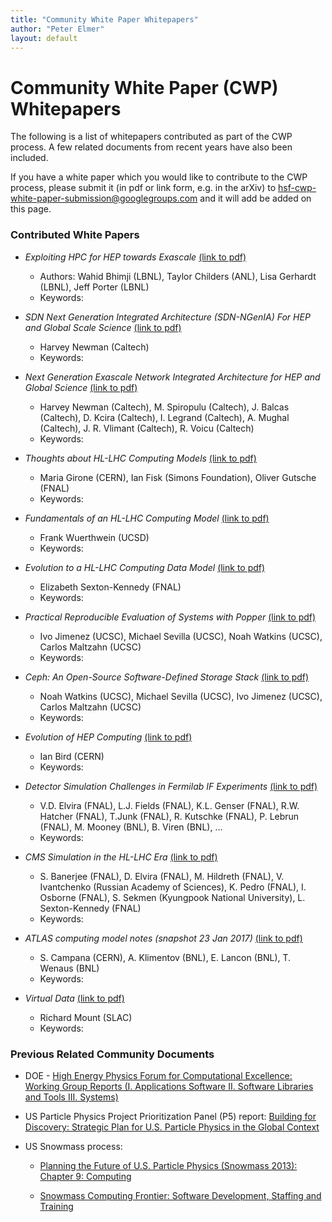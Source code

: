 ```yaml
---
title: "Community White Paper Whitepapers"
author: "Peter Elmer"
layout: default
---
```


# Community White Paper (CWP) Whitepapers

The following is a list of whitepapers contributed as part of the CWP 
process. A few related documents from recent years have also been 
included.

If you have a white paper which you would like to contribute to the CWP process, please submit it (in pdf or link form, e.g. in the arXiv) to hsf-cwp-white-paper-submission@googlegroups.com and it will add be added on this page.

### Contributed White Papers

  * *Exploiting HPC for HEP towards Exascale* [(link to pdf)](cwp/hsf-cwp-001-ExploitingHPC-CWPWhitepaper.pdf)
    * Authors: Wahid Bhimji (LBNL), Taylor Childers (ANL), Lisa Gerhardt (LBNL), Jeff Porter (LBNL)
    * Keywords:

  * *SDN Next Generation Integrated Architecture (SDN-NGenIA) For HEP and Global Scale Science* [(link to pdf)](cwp/hsf-cwp-002-SDNNGenIAAbstract_hbn100215.pdf)
    * Harvey Newman (Caltech)
    * Keywords:

  * *Next Generation Exascale Network Integrated Architecture for HEP and Global Science* [(link to pdf)](cwp/hsf-cwp-003-JOCN-Newman_v8.pdf)
    * Harvey Newman (Caltech), M. Spiropulu (Caltech), J. Balcas (Caltech), D. Kcira (Caltech), I. Legrand (Caltech), A. Mughal (Caltech), J. R. Vlimant (Caltech), R. Voicu (Caltech)
    * Keywords:

  * *Thoughts about HL-LHC Computing Models* [(link to pdf)](cwp/hsf-cwp-004-170118-Girone-Fisk-Gutsche-Thoughts-about-HL-LHC-Computing-Models.pdf)
    * Maria Girone (CERN), Ian Fisk (Simons Foundation), Oliver Gutsche (FNAL)
    * Keywords:

  * *Fundamentals of an HL-LHC Computing Model* [(link to pdf)](cwp/hsf-cwp-005-HSFWhitePaper.pdf)
    * Frank Wuerthwein (UCSD)
    * Keywords:

  * *Evolution to a HL-LHC Computing Data Model* [(link to pdf)](cwp/hsf-cwp-006-LSK-EvolutionHL-LHCcomputingData.pdf)
    * Elizabeth Sexton-Kennedy (FNAL)
    * Keywords:

  * *Practical Reproducible Evaluation of Systems with Popper* [(link to pdf)](cwp/hsf-cwp-007-jimenez-ucsc17.pdf)
    * Ivo Jimenez (UCSC), Michael Sevilla (UCSC), Noah Watkins (UCSC), Carlos Maltzahn (UCSC) 
    * Keywords:

  * *Ceph: An Open-Source Software-Defined Storage Stack* [(link to pdf)](cwp/hsf-cwp-008-watkins-ucsc17.pdf)
    * Noah Watkins (UCSC), Michael Sevilla (UCSC), Ivo Jimenez (UCSC), Carlos Maltzahn (UCSC) 
    * Keywords:

  * *Evolution of HEP Computing* [(link to pdf)](cwp/hsf-cwp-009-HEP-Computing-SanDiego.pdf)
    * Ian Bird (CERN)
    * Keywords:

  * *Detector Simulation Challenges in Fermilab IF Experiments* [(link to pdf)](cwp/hsf-cwp-010-FNAL-IF_Simu-WhitePaper-2017012311.pdf)
    * V.D. Elvira (FNAL), L.J. Fields (FNAL), K.L. Genser (FNAL), R.W. Hatcher (FNAL), T.Junk (FNAL), R. Kutschke (FNAL), P. Lebrun (FNAL), M. Mooney (BNL), B. Viren (BNL), ...
    * Keywords:

  * *CMS Simulation in the HL-LHC Era* [(link to pdf)](cwp/hsf-cwp-011-CMS-Simu-CWP-SDiego.pdf)
    * S. Banerjee (FNAL), D. Elvira (FNAL), M. Hildreth (FNAL), V. Ivantchenko (Russian Academy of Sciences), K. Pedro (FNAL), I. Osborne (FNAL), S. Sekmen (Kyungpook National University), L. Sexton-Kennedy (FNAL)
    * Keywords:

  * *ATLAS computing model notes (snapshot 23 Jan 2017)* [(link to pdf)](cwp/hsf-cwp-012-ATLAScomputingmodelnotes.pdf)
    * S. Campana (CERN), A. Klimentov (BNL), E. Lancon (BNL), T. Wenaus (BNL)
    * Keywords:

  * *Virtual Data* [(link to pdf)](cwp/hsf-cwp-013-RMount-Virtual-Data.pdf)
    * Richard Mount (SLAC)
    * Keywords:


### Previous Related Community Documents

  * DOE - [High Energy Physics Forum for Computational Excellence: Working Group Reports (I. Applications Software II. Software Libraries and Tools III. Systems)](http://arxiv.org/abs/1510.08545)

<!---  * [HEP-FCE Working Group on Libraries and Tools](http://arxiv.org/abs/1506.01309) --->

  * US Particle Physics Project Prioritization Panel (P5) report: [Building for Discovery: Strategic Plan for U.S. Particle Physics in the Global Context](http://science.energy.gov/~/media/hep/hepap/pdf/May-2014/FINAL_P5_Report_Interactive_060214.pdf)

  * US Snowmass process:

    * [Planning the Future of U.S. Particle Physics (Snowmass 2013): Chapter 9: Computing](http://arxiv.org/abs/1401.6117)

    * [Snowmass Computing Frontier: Software Development, Staffing and Training](http://arxiv.org/abs/1311.2567)

